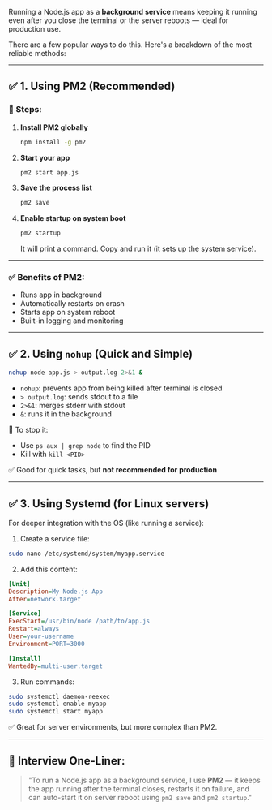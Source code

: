 Running a Node.js app as a **background service** means keeping it running even after you close the terminal or the server reboots — ideal for production use.

There are a few popular ways to do this. Here's a breakdown of the most reliable methods:

---

## ✅ **1. Using PM2 (Recommended)**

### 🔧 Steps:

1. **Install PM2 globally**

   ```bash
   npm install -g pm2
   ```

2. **Start your app**

   ```bash
   pm2 start app.js
   ```

3. **Save the process list**

   ```bash
   pm2 save
   ```

4. **Enable startup on system boot**

   ```bash
   pm2 startup
   ```

   It will print a command. Copy and run it (it sets up the system service).

---

### ✅ Benefits of PM2:

* Runs app in background
* Automatically restarts on crash
* Starts app on system reboot
* Built-in logging and monitoring

---

## ✅ **2. Using `nohup` (Quick and Simple)**

```bash
nohup node app.js > output.log 2>&1 &
```

* `nohup`: prevents app from being killed after terminal is closed
* `> output.log`: sends stdout to a file
* `2>&1`: merges stderr with stdout
* `&`: runs it in the background

🧼 To stop it:

* Use `ps aux | grep node` to find the PID
* Kill with `kill <PID>`

✅ Good for quick tasks, but **not recommended for production**

---

## ✅ **3. Using Systemd (for Linux servers)**

For deeper integration with the OS (like running a service):

1. Create a service file:

```bash
sudo nano /etc/systemd/system/myapp.service
```

2. Add this content:

```ini
[Unit]
Description=My Node.js App
After=network.target

[Service]
ExecStart=/usr/bin/node /path/to/app.js
Restart=always
User=your-username
Environment=PORT=3000

[Install]
WantedBy=multi-user.target
```

3. Run commands:

```bash
sudo systemctl daemon-reexec
sudo systemctl enable myapp
sudo systemctl start myapp
```

✅ Great for server environments, but more complex than PM2.

---

## 🧠 Interview One-Liner:

> "To run a Node.js app as a background service, I use **PM2** — it keeps the app running after the terminal closes, restarts it on failure, and can auto-start it on server reboot using `pm2 save` and `pm2 startup`."